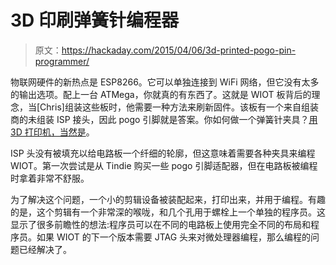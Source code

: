 # 3D 印刷弹簧针编程器

> 原文：<https://hackaday.com/2015/04/06/3d-printed-pogo-pin-programmer/>

物联网硬件的新热点是 ESP8266。它可以单独连接到 WiFi 网络，但它没有太多的输出选项。配上一台 ATMega，你就真的有东西了。这就是 WIOT 板背后的理念，当[Chris]组装这些板时，他需要一种方法来刷新固件。该板有一个来自组装商的未组装 ISP 接头，因此 pogo 引脚就是答案。你如何做一个弹簧针夹具？[用 3D 打印机，当然是](https://cockrum.net/cnc_projects.html#progclip2)。

ISP 头没有被填充以给电路板一个纤细的轮廓，但这意味着需要各种夹具来编程 WIOT。第一次尝试是从 Tindie 购买一些 pogo 引脚适配器，但在电路板被编程时拿着非常不舒服。

为了解决这个问题，一个小的剪辑设备被装配起来，打印出来，并用于编程。有趣的是，这个剪辑有一个非常深的喉咙，和几个孔用于螺栓上一个单独的程序员。这显示了很多前瞻性的想法:程序员可以在不同的电路板上使用完全不同的布局和程序员。如果 WIOT 的下一个版本需要 JTAG 头来对微处理器编程，那么编程的问题已经解决了。
